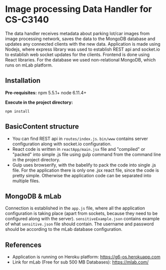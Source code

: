 # Image processing Data Handler for CS-C3140
The data handler receives metadata about parking lot/car images from image processing network,
saves the data to the MongoDB database and updates any connected clients with the new data.
Application is made using Nodejs, where express library was used to establish REST api and
socket.io to establish web socket updates for the clients. Frontend is done using React libraries.
For the database we used non-relational MongoDB, which runs on mLab platform.
## Installation
**Pre-requisites:** npm 5.5.1+ node 6.11.4+

**Execute in the project directory:**

`npm install`

## BasicContent structure
 - You can find REST api in `routes/index.js`. `bin/www` contains server configuration along with socket.io configuration.
 - React code is written in `reactApp/main.jsx` file and "compiled" or "packed" into simple .js file using
gulp command from the command line in the project directory.
 - Gulp uses browserify, with the babelify to pack the code into single .js file.
For the application there is only one .jsx react file, since the code is pretty simple. Otherwise the application
code can be separated into multiple files.
## MongoDB & mLab
Connection is established in the `app.js` file, where all the application configuration is taking place (apart from sockets,
because they need to be configured along with the server). `sensitiveExample.json` contains example of what `sensitive.json` file should contain.
The username and password should be according to the mLab database configuration.

## References
 - Application is running on Heroku platform: https://g6-os.herokuapp.com
 - Link for mLab (Free for sub 500 MB Databases): https://mlab.com/

